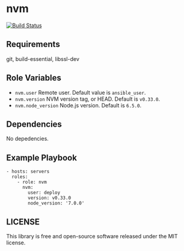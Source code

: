# nvm

[![Build Status](https://img.shields.io/travis/fanatid/ansible-role-nvm.svg?branch=master&style=flat-square)](https://travis-ci.org/fanatid/ansible-role-nvm)

## Requirements

git, build-essential, libssl-dev

## Role Variables

  - `nvm.user` Remote user. Default value is `ansible_user`.
  - `nvm.version` NVM version tag, or HEAD. Default is `v0.33.0`.
  - `nvm.node_version` Node.js version. Default is `6.5.0`.

## Dependencies

No depedencies.

## Example Playbook

```
- hosts: servers
  roles:
    - role: nvm
      nvm:
        user: deploy
        version: v0.33.0
        node_version: '7.0.0'
```

## LICENSE

This library is free and open-source software released under the MIT license.
